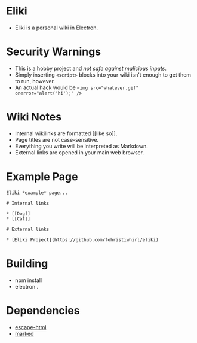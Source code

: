 # Eliki

* Eliki is a personal wiki in Electron.

# Security Warnings

* This is a hobby project and *not safe against malicious inputs*.
* Simply inserting `<script>` blocks into your wiki isn't enough to get them to run, however.
* An actual hack would be `<img src="whatever.gif" onerror="alert('hi');" />`

# Wiki Notes

* Internal wikilinks are formatted [[like so]].
* Page titles are not case-sensitive.
* Everything you write will be interpreted as Markdown.
* External links are opened in your main web browser.

# Example Page

```
Eliki *example* page...

# Internal links

* [[Dog]]
* [[Cat]]

# External links

* [Eliki Project](https://github.com/fohristiwhirl/eliki)
```

# Building

* npm install
* electron .

# Dependencies

* [escape-html](https://www.npmjs.com/package/escape-html)
* [marked](https://www.npmjs.com/package/marked)
